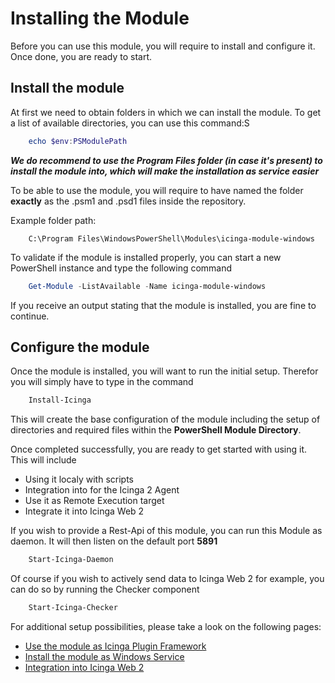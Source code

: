 Installing the Module
=====================================

Before you can use this module, you will require to install and configure it. Once done, you are ready to start.

Install the module
--------------

At first we need to obtain folders in which we can install the module. To get a list of available directories, you can use this command:S
```powershell
    echo $env:PSModulePath
```

***We do recommend to use the Program Files folder (in case it's present) to install the module into, which will make the installation as service easier***

To be able to use the module, you will require to have named the folder **exactly** as the .psm1 and .psd1 files inside the repository.

Example folder path:

```
    C:\Program Files\WindowsPowerShell\Modules\icinga-module-windows
```

To validate if the module is installed properly, you can start a new PowerShell instance and type the following command

```powershell
    Get-Module -ListAvailable -Name icinga-module-windows
```

If you receive an output stating that the module is installed, you are fine to continue.

Configure the module
--------------

Once the module is installed, you will want to run the initial setup. Therefor you will simply have to type in the command

```powershell
    Install-Icinga
```

This will create the base configuration of the module including the setup of directories and required files within the **PowerShell Module Directory**.

Once completed successfully, you are ready to get started with using it. This will include

* Using it localy with scripts
* Integration into for the Icinga 2 Agent
* Use it as Remote Execution target
* Integrate it into Icinga Web 2

If you wish to provide a Rest-Api of this module, you can run this Module as daemon. It will then listen on the default port **5891**

```powershell
    Start-Icinga-Daemon
```

Of course if you wish to actively send data to Icinga Web 2 for example, you can do so by running the Checker component

```powershell
    Start-Icinga-Checker
```

For additional setup possibilities, please take a look on the following pages:

* [Use the module as Icinga Plugin Framework](12-Icinga2AgentExample.md)
* [Install the module as Windows Service](10-InstallService.md)
* [Integration into Icinga Web 2](11-IcingaWeb2Integration.md)

